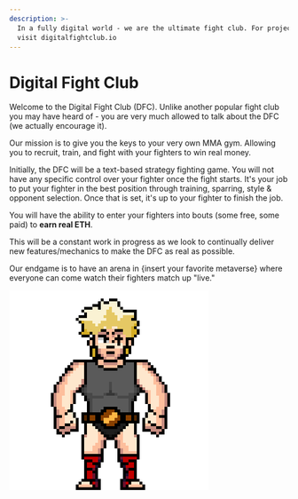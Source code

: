 ```yaml
---
description: >-
  In a fully digital world - we are the ultimate fight club. For project info
  visit digitalfightclub.io
---
```


# Digital Fight Club

Welcome to the Digital Fight Club \(DFC\). Unlike another popular fight club you may have heard of - you are very much allowed to talk about the DFC \(we actually encourage it\).

Our mission is to give you the keys to your very own MMA gym. Allowing you to recruit, train, and fight with your fighters to win real money.

Initially, the DFC will be a text-based strategy fighting game. You will not have any specific control over your fighter once the fight starts. It's your job to put your fighter in the best position through training, sparring, style & opponent selection. Once that is set, it's up to your fighter to finish the job.

You will have the ability to enter your fighters into bouts \(some free, some paid\) to **earn real ETH**.

This will be a constant work in progress as we look to continually deliver new features/mechanics to make the DFC as real as possible.

Our endgame is to have an arena in {insert your favorite metaverse} where everyone can come watch their fighters match up "live."

![](.gitbook/assets/upwork_matthewcallahan_2d_fighter_5x_scale_newer_fighters_1_3.png)

